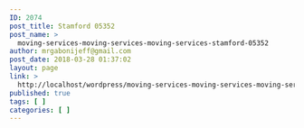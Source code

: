 ```yaml
---
ID: 2074
post_title: Stamford 05352
post_name: >
  moving-services-moving-services-moving-services-stamford-05352
author: mrgabonijeff@gmail.com
post_date: 2018-03-28 01:37:02
layout: page
link: >
  http://localhost/wordpress/moving-services-moving-services-moving-services-stamford-05352/
published: true
tags: [ ]
categories: [ ]
---
```

